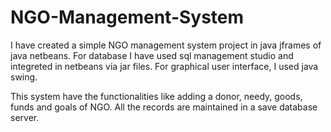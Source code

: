 # NGO-Management-System

I have created a simple NGO management system project in java jframes of java netbeans.
For database I have used sql management studio and integreted in netbeans via jar files.
For graphical user interface, I used java swing.

This system have the functionalities like adding a donor, needy, goods, funds and goals of NGO. All the records are maintained in a save database server.

